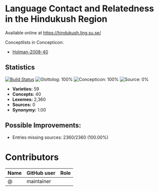 # Language Contact and Relatedness in the Hindukush Region

Available online at https://hindukush.ling.su.se/


Conceptlists in Concepticon:
- [Holman-2008-40](https://concepticon.clld.org/contributions/Holman-2008-40)
## Statistics


[![Build Status](https://travis-ci.org/cldf-datasets/liljegrenhindukush.svg?branch=master)](https://travis-ci.org/cldf-datasets/liljegrenhindukush)
![Glottolog: 100%](https://img.shields.io/badge/Glottolog-100%25-brightgreen.svg "Glottolog: 100%")
![Concepticon: 100%](https://img.shields.io/badge/Concepticon-100%25-brightgreen.svg "Concepticon: 100%")
![Source: 0%](https://img.shields.io/badge/Source-0%25-red.svg "Source: 0%")

- **Varieties:** 59
- **Concepts:** 40
- **Lexemes:** 2,360
- **Sources:** 0
- **Synonymy:** 1.00

## Possible Improvements:



- Entries missing sources: 2360/2360 (100.00%)

# Contributors

Name | GitHub user | Role
--- | --- | ---
 | @ | maintainer


